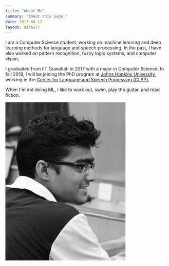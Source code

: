 ```yaml
---
title: "About Me"
summary: "About this page."
date: 2017-08-12
layout: default
---
```


I am a Computer Science student, working on machine learning and deep learning methods for language and speech processing. In the past, I have also worked on pattern recognition, fuzzy logic systems, and computer vision.

I graduated from IIT Guwahati in 2017 with a major in Computer Science. In fall 2018, I will be joining the PhD program at [Johns Hopkins University](https://www.cs.jhu.edu/), working in the [Center for Language and Speech Processing (CLSP)](https://www.clsp.jhu.edu/).

When I'm not doing ML, I like to work out, swim, play the guitar, and read fiction.

![Desh Raj photo](assets/images/desh-bw.jpg "Desh Raj")
